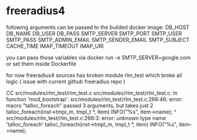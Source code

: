 # freeradius4

 following arguments can be passed to the builded docker image:
   DB_HOST
   DB_NAME
   DB_USER
   DB_PASS
   SMTP_SERVER
   SMTP_PORT
   SMTP_USER
   SMTP_PASS
   SMTP_ADMIN_EMAIL
   SMTP_SENDER_EMAIL
   SMTP_SUBJECT
   CACHE_TIME
   IMAP_TIMEOUT
   IMAP_URI
   
   you can pass those variables via docker run -e SMTP_SERVER=google.com or set them inside Dockerfile
   


for now  freeradius4 sources has broken module rlm_test which broke all logic ( issue with current github freeradius repo )

CC src/modules/rlm_test/rlm_test.c
src/modules/rlm_test/rlm_test.c: In function 'mod_bootstrap':
src/modules/rlm_test/rlm_test.c:266:46: error: macro "talloc_foreach" passed 3 arguments, but takes just 2
   talloc_foreach(inst->tmpl_m, tmpl_t *, item) INFO("%s", item->name);
                                              ^
src/modules/rlm_test/rlm_test.c:266:3: error: unknown type name 'talloc_foreach'
   talloc_foreach(inst->tmpl_m, tmpl_t *, item) INFO("%s", item->name);
     

